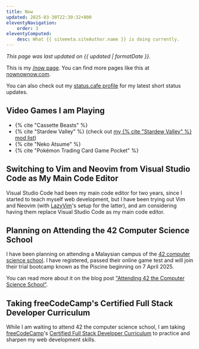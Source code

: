 ```yaml
---
title: Now
updated: 2025-03-30T22:39:32+800
eleventyNavigation:
    order: 3
eleventyComputed:
    desc: What {{ sitemeta.siteAuthor.name }} is doing currently.
---
```


*This page was last updated on <time datetime="{{ updated }}">{{ updated | formatDate }}</time>.*

This is my [/now page](https://nownownow.com/about). You can find more pages like this at [nownownow.com](https://nownownow.com/).

You can also check out my [status.cafe profile](https://status.cafe/users/leilukin) for my latest short status updates.

## Video Games I am Playing

* {% cite "Cassette Beasts" %}
* {% cite "Stardew Valley" %} (check out [my {% cite "Stardew Valley" %} mod list](/links/stardew-valley-mod-list/))
* {% cite "Neko Atsume" %}
* {% cite "Pokémon Trading Card Game Pocket" %}

## Switching to Vim and Neovim from Visual Studio Code as My Main Code Editor

Visual Studio Code had been my main code editor for two years, since I started to teach myself web development, but I have been trying out Vim and Neovim (with [LazyVim](https://www.lazyvim.org/)'s setup for the latter), and am considering having them replace Visual Studio Code as my main code editor.

## Planning on Attending the 42 Computer Science School

I have been planning on attending a Malaysian campus of the [42 computer science school](https://www.42network.org/). I have registered, passed their online game test and will join their trial bootcamp known as the Piscine beginning on 7 April 2025.

You can read more about it on the blog post ["Attending 42 the Computer Science School"](/blog/posts/2025-01-19-attending-42-school).

## Taking freeCodeCamp's Certified Full Stack Developer Curriculum

While I am waiting to attend 42 the computer science school, I am taking [freeCodeCamp](https://www.freecodecamp.org/)'s [Certified Full Stack Developer Curriculum](https://www.freecodecamp.org/learn/full-stack-developer/) to practice and sharpen my web development skills.
